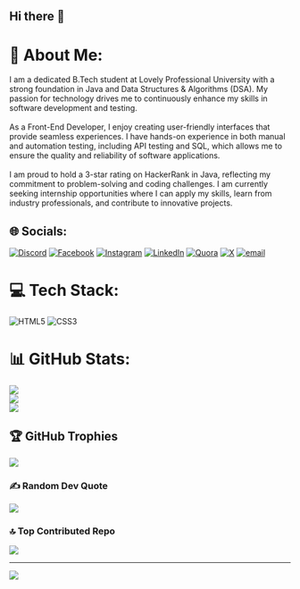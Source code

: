 ## Hi there 👋

<!--
**priyanshucodzz/priyanshucodzz** is a ✨ _special_ ✨ repository because its `README.md` (this file) appears on your GitHub profile.

Here are some ideas to get you started:

- 🔭 I’m currently working on ...
- 🌱 I’m currently learning ...
- 👯 I’m looking to collaborate on ...
- 🤔 I’m looking for help with ...
- 💬 Ask me about ...
- 📫 How to reach me: ...
- 😄 Pronouns: ...
- ⚡ Fun fact: ...
-->
# 💫 About Me:
I am a dedicated B.Tech student at Lovely Professional University with a strong foundation in Java and Data Structures & Algorithms (DSA). My passion for technology drives me to continuously enhance my skills in software development and testing.<br><br>As a Front-End Developer, I enjoy creating user-friendly interfaces that provide seamless experiences. I have hands-on experience in both manual and automation testing, including API testing and SQL, which allows me to ensure the quality and reliability of software applications.<br><br>I am proud to hold a 3-star rating on HackerRank in Java, reflecting my commitment to problem-solving and coding challenges. I am currently seeking internship opportunities where I can apply my skills, learn from industry professionals, and contribute to innovative projects.<br>


## 🌐 Socials:
[![Discord](https://img.shields.io/badge/Discord-%237289DA.svg?logo=discord&logoColor=white)](https://discord.gg/itsepriyanshu_99648) [![Facebook](https://img.shields.io/badge/Facebook-%231877F2.svg?logo=Facebook&logoColor=white)](https://facebook.com/https://www.facebook.com/profile.php?id=100070167065404) [![Instagram](https://img.shields.io/badge/Instagram-%23E4405F.svg?logo=Instagram&logoColor=white)](https://instagram.com/itse_priyanshu) [![LinkedIn](https://img.shields.io/badge/LinkedIn-%230077B5.svg?logo=linkedin&logoColor=white)](https://linkedin.com/in/https://www.linkedin.com/in/priyanshu-gupta-a87025252/) [![Quora](https://img.shields.io/badge/Quora-%23B92B27.svg?logo=Quora&logoColor=white)](https://quora.com/profile/https://www.quora.com/profile/Priyanshu-Gupta-1376/) [![X](https://img.shields.io/badge/X-black.svg?logo=X&logoColor=white)](https://x.com/https://x.com/PriyanshuG87559) [![email](https://img.shields.io/badge/Email-D14836?logo=gmail&logoColor=white)](mailto:Pg183558@gamil.com) 

# 💻 Tech Stack:
![HTML5](https://img.shields.io/badge/html5-%23E34F26.svg?style=for-the-badge&logo=html5&logoColor=white) ![CSS3](https://img.shields.io/badge/css3-%231572B6.svg?style=for-the-badge&logo=css3&logoColor=white)
# 📊 GitHub Stats:
![](https://github-readme-stats.vercel.app/api?username=priyanshucodzz&theme=dark&hide_border=false&include_all_commits=false&count_private=false)<br/>
![](https://github-readme-streak-stats.herokuapp.com/?user=priyanshucodzz&theme=dark&hide_border=false)<br/>
![](https://github-readme-stats.vercel.app/api/top-langs/?username=priyanshucodzz&theme=dark&hide_border=false&include_all_commits=false&count_private=false&layout=compact)

## 🏆 GitHub Trophies
![](https://github-profile-trophy.vercel.app/?username=priyanshucodzz&theme=dark&no-frame=false&no-bg=true&margin-w=4)

### ✍️ Random Dev Quote
![](https://quotes-github-readme.vercel.app/api?type=horizontal&theme=radical)

### 🔝 Top Contributed Repo
![](https://github-contributor-stats.vercel.app/api?username=priyanshucodzz&limit=5&theme=dark&combine_all_yearly_contributions=true)

---
[![](https://visitcount.itsvg.in/api?id=priyanshucodzz&icon=0&color=0)](https://visitcount.itsvg.in)

<!-- Proudly created with GPRM ( https://gprm.itsvg.in ) -->
